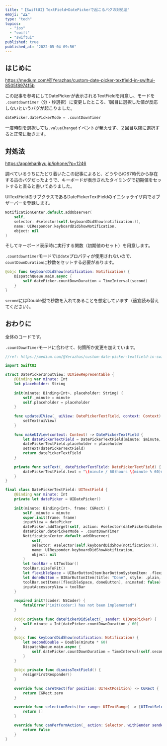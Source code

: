 ```yaml
---
title: "【SwiftUI】TextField+DatePickerで起こるバグの対処法"
emoji: "🕰️"
type: "tech"
topics:
  - "ios"
  - "swift"
  - "swiftui"
published: true
published_at: "2022-05-04 09:56"
---
```


## はじめに

https://medium.com/@Yerazhas/custom-date-picker-textfield-in-swiftui-8505f8974f5b

この記事を参考にしてDatePickerが表示されるTextFieldを用意し、モードを `.countdowntimer`（分・秒選択）に変更したところ、1回目に選択した値が反応しないというバグが起こりました。

```Swift
datePicker.datePickerMode = .countDownTimer
```

一度時刻を選択しても`.valueChanged`イベントが発火せず、２回目以降に選択すると正常に動きます。

## 対処法

https://appleharikyu.jp/iphone/?p=1246

調べているうちにたどり着いたこの記事によると、どうやらiOS7時代から存在する古のバグだったようで、キーボードが表示されたタイミングで初期値をセットすると直ると書いてありました。

UITextFieldのサブクラスであるDatePickerTextFieldのイニシャライザ内でオブザーバーを登録します。

```Swift
NotificationCenter.default.addObserver(
    self,
    selector: #selector(self.keyboardDidShow(notification:)),
    name: UIResponder.keyboardDidShowNotification,
    object: nil
)
```

そしてキーボード表示時に実行する関数（初期値のセット）を用意します。

`.countdowntimer`モードでは`date`プロパティが使用されないので、`countDownDuration`に秒数をセットする必要があります。

```Swift
@objc func keyboardDidShow(notification: Notification) {
    DispatchQueue.main.async {
        self.datePicker.countDownDuration = TimeInterval(second)
    }
}
```

`second`にはDouble型で秒数を入れてあることを想定しています（適宜読み替えてください）。

## おわりに

全体のコードです。

`.countDownTimer`モードに合わせて、何箇所か変更を加えています。

```Swift
//ref: https://medium.com/@Yerazhas/custom-date-picker-textfield-in-swiftui-8505f8974f5b

import SwiftUI

struct DatePickerInputView: UIViewRepresentable {
    @Binding var minute: Int
    let placeholder: String
    
    init(minute: Binding<Int>, placeholder: String) {
        self._minute = minute
        self.placeholder = placeholder
    }
    
    func updateUIView(_ uiView: DatePickerTextField, context: Context) {
        setText(uiView)
    }
    
    func makeUIView(context: Context) -> DatePickerTextField {
        let datePickerTextField = DatePickerTextField(minute: $minute, frame: .zero)
        datePickerTextField.placeholder = placeholder
        setText(datePickerTextField)
        return datePickerTextField
    }
    
    private func setText(_ datePickerTextField: DatePickerTextField) {
        datePickerTextField.text = "\(minute / 60)hours \(minute % 60)min"
    }
}

final class DatePickerTextField: UITextField {
    @Binding var minute: Int
    private let datePicker = UIDatePicker()
    
    init(minute: Binding<Int>, frame: CGRect) {
        self._minute = minute
        super.init(frame: frame)
        inputView = datePicker
        datePicker.addTarget(self, action: #selector(datePickerDidSelect(_:)), for: .valueChanged)
        datePicker.datePickerMode = .countDownTimer
        NotificationCenter.default.addObserver(
            self,
            selector: #selector(self.keyboardDidShow(notification:)),
            name: UIResponder.keyboardDidShowNotification,
            object: nil
        )
        let toolBar = UIToolbar()
        toolBar.sizeToFit()
        let flexibleSpace = UIBarButtonItem(barButtonSystemItem: .flexibleSpace, target: nil, action: nil)
        let doneButton = UIBarButtonItem(title: "Done", style: .plain, target: self, action: #selector(dismissTextField))
        toolBar.setItems([flexibleSpace, doneButton], animated: false)
        inputAccessoryView = toolBar
    }
    
    required init?(coder: NSCoder) {
        fatalError("init(coder:) has not been implemented")
    }
    
    @objc private func datePickerDidSelect(_ sender: UIDatePicker) {
        self.minute = Int(datePicker.countDownDuration / 60)
    }
    
    @objc func keyboardDidShow(notification: Notification) {
        let secondDouble = Double(minute * 60)
        DispatchQueue.main.async {
            self.datePicker.countDownDuration = TimeInterval(self.secondDouble)
        }
    }
    
    @objc private func dismissTextField() {
        resignFirstResponder()
    }
    
    override func caretRect(for position: UITextPosition) -> CGRect {
        return CGRect.zero
    }
    
    override func selectionRects(for range: UITextRange) -> [UITextSelectionRect] {
        return []
    }

    override func canPerformAction(_ action: Selector, withSender sender: Any?) -> Bool {
        return false
    }
}
```